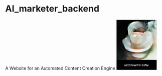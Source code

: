 # AI_marketer_backend
 A Website for an Automated Content Creation Engine
![picture](uploads/image.png)
